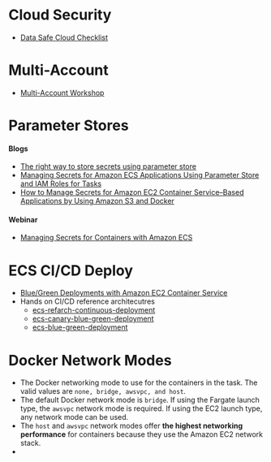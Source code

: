 # Cloud Security
* [Data Safe Cloud Checklist](https://aws.amazon.com/campaigns/cloud-security/data-safe-cloud-checklist/)

# Multi-Account
* [Multi-Account Workshop](http://multiaccount.reinvent-workshop.com/)

# Parameter Stores

#### Blogs
* [The right way to store secrets using parameter store](https://aws.amazon.com/tw/blogs/mt/the-right-way-to-store-secrets-using-parameter-store/)
* [Managing Secrets for Amazon ECS Applications Using Parameter Store and IAM Roles for Tasks](https://aws.amazon.com/tw/blogs/compute/managing-secrets-for-amazon-ecs-applications-using-parameter-store-and-iam-roles-for-tasks/)
* [How to Manage Secrets for Amazon EC2 Container Service–Based Applications by Using Amazon S3 and Docker](https://aws.amazon.com/tw/blogs/security/how-to-manage-secrets-for-amazon-ec2-container-service-based-applications-by-using-amazon-s3-and-docker/)

#### Webinar
* [Managing Secrets for Containers with Amazon ECS](https://www.youtube.com/watch?v=5gBk6TZJ3jo)

# ECS CI/CD Deploy

* [Blue/Green Deployments with Amazon EC2 Container Service](https://aws.amazon.com/tw/blogs/compute/bluegreen-deployments-with-amazon-ecs/)
* Hands on CI/CD reference architecutres
	* [ecs-refarch-continuous-deployment](https://github.com/awslabs/ecs-refarch-continuous-deployment)
	* [ecs-canary-blue-green-deployment](https://github.com/awslabs/ecs-canary-blue-green-deployment)
	* [ecs-blue-green-deployment](https://github.com/awslabs/ecs-blue-green-deployment)

# Docker Network Modes

* The Docker networking mode to use for the containers in the task. The valid values are `none, bridge, awsvpc, and host`. 
* The default Docker network mode is `bridge`. If using the Fargate launch type, the `awsvpc` network mode is required. If using the EC2 launch type, any network mode can be used.
* The `host` and `awsvpc` network modes offer **the highest networking performance** for containers because they use the Amazon EC2 network stack.
*  